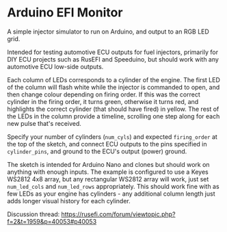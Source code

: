# Arduino EFI Monitor

A simple injector simulator to run on Arduino, and output to an RGB LED grid.

Intended for testing automotive ECU outputs for fuel injectors, primarily for DIY ECU projects such as RusEFI and Speeduino, but should work with any automotive ECU low-side outputs.

Each column of LEDs corresponds to a cylinder of the engine.  The first LED of the column will flash white while the injector is commanded to open, and then change colour depending on firing order.  If this was the correct cylinder in the firing order, it turns green, otherwise it turns red, and highlights the correct cylinder (that should have fired) in yellow.  The rest of the LEDs in the column provide a timeline, scrolling one step along for each new pulse that's received.

Specify your number of cylinders (`num_cyls`) and expected `firing_order` at the top of the sketch, and connect ECU outputs to the pins specified in `cylinder_pins`, and ground to the ECU's output (power) ground.

The sketch is intended for Arduino Nano and clones but should work on anything with enough inputs.  The example is configured to use a Keyes WS2812 4x8 array, but any rectangular WS2812 array will work, just set `num_led_cols` and `num_led_rows` appropriately.  This should work fine with as few LEDs as your engine has cylinders - any additional column length just adds longer visual history for each cylinder.

Discussion thread: https://rusefi.com/forum/viewtopic.php?f=2&t=1959&p=40053#p40053
